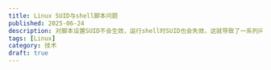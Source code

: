 ```yaml
---
title: Linux SUID与shell脚本问题
published: 2025-06-24
description: 对脚本设置SUID不会生效，运行shell时SUID也会失效，这就导致了一系列问题产生...
tags: [Linux]
category: 技术
draft: true
---
```


